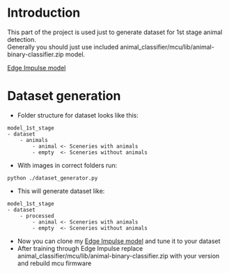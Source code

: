 # Introduction
This part of the project is used just to generate dataset for 1st stage animal detection. </br>
Generally you should just use included animal_classifier/mcu/lib/animal-binary-classifier.zip model.</br>


[Edge Impulse model](https://studio.edgeimpulse.com/public/780187/live)

# Dataset generation
* Folder structure for dataset looks like this:
```
model_1st_stage
- dataset
    - animals
        - animal <- Sceneries with animals
        - empty  <- Sceneries without animals 
```
* With images in correct folders run:
```
python ./dataset_generator.py
```
* This will generate dataset like:
```
model_1st_stage
- dataset
    - processed
        - animal <- Sceneries with animals
        - empty  <- Sceneries without animals 
```
* Now you can clone my [Edge Impulse model](https://studio.edgeimpulse.com/public/780187/live) and tune it to your dataset
* After training through Edge Impulse replace animal_classifier/mcu/lib/animal-binary-classifier.zip with your version and rebuild mcu firmware